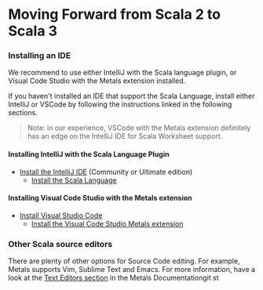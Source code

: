 # Moving Forward from Scala 2 to Scala 3

### Installing an IDE

We recommend to use either IntelliJ with the Scala language plugin, or Visual Code
Studio with the Metals extension installed.

If you haven't installed an IDE that support the Scala Language, install either
IntelliJ or VSCode by following the instructions linked in the following sections.

> Note: in our experience, VSCode with the Metals extension definitely has an edge on the
> IntelliJ IDE for Scala Worksheet support.

#### Installing IntelliJ with the Scala Language Plugin

* [Install the IntelliJ IDE](https://www.jetbrains.com/help/idea/installation-guide.html#standalone) (Community or Ultimate edition)
    * [Install the Scala Language](https://www.jetbrains.com/help/idea/discover-intellij-idea-for-scala.html)

#### Installing Visual Code Studio with the Metals extension

* [Install Visual Studio Code](https://code.visualstudio.com/docs/setup/setup-overview)
    * [Install the Visual Code Studio Metals extension](https://scalameta.org/metals/docs/editors/vscode/)

### Other Scala source editors

There are plenty of other options for Source Code editing. For example, Metals supports Vim, Sublime Text and Emacs. For more information, have a look at the [Text Editors section](https://scalameta.org/metals/docs) in the Metals Documentationgit st
